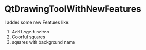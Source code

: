 # QtDrawingToolWithNewFeatures
I added some new Features like:
1. Add Logo funciton
2. Colorful squares
3. squares with background name
